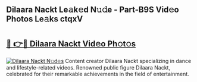 ## Dilaara Nackt Le𝚊k𝚎d N𝚞𝚍e - Part-B9S Vid𝚎o Photos Le𝚊ks ctqxV

# <h2><a href="http://fb6jmy.evod.top/?m=Dilaara+Nackt">🔗 👉🔴 Dilaara Nackt Vid𝚎o Ph𝚘t𝚘s</a></h2>

[![Dilaara Nackt N𝚞d𝚎s](https://i.imgur.com/8V9OHl7.gif)](http://fb6jmy.evod.top/?m=Dilaara+Nackt)
Content creator Dilaara Nackt specializing in dance and lifestyle-related videos. Renowned public figure Dilaara Nackt, celebrated for their remarkable achievements in the field of entertainment. 
